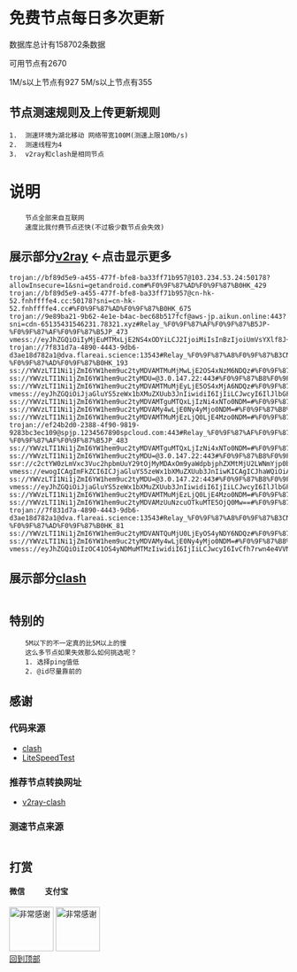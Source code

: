 # 免费节点每日多次更新
数据库总计有158702条数据 

可用节点有2670 

1M/s以上节点有927 5M/s以上节点有355
## 节点测速规则及上传更新规则

```
1.  测速环境为湖北移动 网络带宽100M(测速上限10Mb/s)
2.  测速线程为4
3.  v2ray和clash是相同节点 
```
# 说明
```
    节点全部来自互联网
    速度比我付费节点还快(不过极少数节点会失效)
```

## 展示部分[v2ray](https://github.com/sanzhang007/node_free/blob/main/v2ray.txt) <-点击显示更多

```
trojan://bf89d5e9-a455-477f-bfe8-ba33ff71b957@103.234.53.24:50178?allowInsecure=1&sni=getandroid.com#%F0%9F%87%AD%F0%9F%87%B0HK_429
trojan://bf89d5e9-a455-477f-bfe8-ba33ff71b957@cn-hk-52.fnhffffe4.cc:50178?sni=cn-hk-52.fnhffffe4.cc#%F0%9F%87%AD%F0%9F%87%B0HK_675
trojan://9e89ba21-9b62-4e1e-b4ac-bec68b517fcf@aws-jp.aikun.online:443?sni=cdn-65135431546231.78321.xyz#Relay_%F0%9F%87%AF%F0%9F%87%B5JP-%F0%9F%87%AF%F0%9F%87%B5JP_473
vmess://eyJhZGQiOiIyMjEuMTMxLjE2NS4xODYiLCJ2IjoiMiIsInBzIjoiUmVsYXlf8J+HqPCfh7NDTi3wn4e58J+HvFRXXzYzIiwicG9ydCI6MTgwNzUsImlkIjoiMWIzNTQ0MGEtMTMwOS0zMzliLTlkZDMtZmY5MGZmODg3ZDc2IiwiYWlkIjoiMCIsIm5ldCI6IndzIiwidHlwZSI6IiIsImhvc3QiOiIiLCJwYXRoIjoiL3NvZGEiLCJ0bHMiOiIifQ==
trojan://7f831d7a-4890-4443-9db6-d3ae18d782a1@dva.flareai.science:13543#Relay_%F0%9F%87%A8%F0%9F%87%B3CN-%F0%9F%87%AD%F0%9F%87%B0HK_193
ss://YWVzLTI1Ni1jZmI6YW1hem9uc2tyMDVAMTMuMjMwLjE2OS4xNzM6NDQz#%F0%9F%87%AF%F0%9F%87%B5JP_427
ss://YWVzLTI1Ni1jZmI6YW1hem9uc2tyMDU=@3.0.147.22:443#%F0%9F%87%B8%F0%9F%87%ACSG_447
ss://YWVzLTI1Ni1jZmI6YW1hem9uc2tyMDVAMTMuMjEyLjE5OS4xMjA6NDQz#%F0%9F%87%B8%F0%9F%87%ACSG_666
vmess://eyJhZGQiOiJjaGluYS5zeWx1bXMuZXUub3JnIiwidiI6IjIiLCJwcyI6IlJlbGF5X/Cfh63wn4ewSEst8J+HrfCfh7BIS18zODQiLCJwb3J0Ijo0NDMsImlkIjoiZWE4NDRhOTUtNDA2Yy00NTZhLWI5YTUtOTM0ZTUyZTI2OTgxIiwiYWlkIjoiMCIsIm5ldCI6IndzIiwidHlwZSI6IiIsImhvc3QiOiIiLCJwYXRoIjoiL2VhODQ0YTk1LTQwNmMtNDU2YS1iOWE1LTkzNGU1MmUyNjk4MSIsInRscyI6InRscyJ9
ss://YWVzLTI1Ni1jZmI6YW1hem9uc2tyMDVAMTguMTQxLjIzNi4xNTo0NDM=#%F0%9F%87%B8%F0%9F%87%ACSG_665
ss://YWVzLTI1Ni1jZmI6YW1hem9uc2tyMDVAMy4wLjE0Ny4yMjo0NDM=#%F0%9F%87%B8%F0%9F%87%ACSG_420
ss://YWVzLTI1Ni1jZmI6YW1hem9uc2tyMDVAMTMuMjEzLjQ0LjE4Mzo0NDM=#%F0%9F%87%BA%F0%9F%87%B8US_465
trojan://ef24b2d0-2388-4f90-9819-9283bc3ec109@spjp.1234567890spcloud.com:443#Relay_%F0%9F%87%AF%F0%9F%87%B5JP-%F0%9F%87%AF%F0%9F%87%B5JP_483
ss://YWVzLTI1Ni1jZmI6YW1hem9uc2tyMDVAMTguMTQxLjIzNi4xNTo0NDM=#%F0%9F%87%B8%F0%9F%87%ACSG_646
ss://YWVzLTI1Ni1jZmI6YW1hem9uc2tyMDU=@3.0.147.22:443#%F0%9F%87%B8%F0%9F%87%ACSG_413
ssr://c2ctYW0zLmVxc3Vuc2hpbmUuY29tOjMyMDAxOm9yaWdpbjphZXMtMjU2LWNmYjp0bHMxLjJfdGlja2V0X2F1dGg6TTJjd1pFaHNTMDFGLz9vYmZzcGFyYW09JnJlbWFya3M9VW1Wc1lYbGZMZkNmaDdqd240ZXNVMGRmTVRrdyZwcm90b3BhcmFtPQ==
vmess://ewogICAgImFkZCI6ICJjaGluYS5zeWx1bXMuZXUub3JnIiwKICAgICJhaWQiOiAwLAogICAgImhvc3QiOiAiIiwKICAgICJpZCI6ICJlYTg0NGE5NS00MDZjLTQ1NmEtYjlhNS05MzRlNTJlMjY5ODEiLAogICAgIm5ldCI6ICJ3cyIsCiAgICAicGF0aCI6ICIvZWE4NDRhOTUtNDA2Yy00NTZhLWI5YTUtOTM0ZTUyZTI2OTgxIiwKICAgICJwb3J0IjogNDQzLAogICAgInBzIjogIlJlbGF5X/Cfh63wn4ewSEst8J+HrfCfh7BIS18zODQiLAogICAgInRscyI6ICJ0bHMiLAogICAgInR5cGUiOiAiYXV0byIsCiAgICAic2VjdXJpdHkiOiAiYXV0byIsCiAgICAic2tpcC1jZXJ0LXZlcmlmeSI6IHRydWUsCiAgICAic25pIjogIiIKfQ==
ss://YWVzLTI1Ni1jZmI6YW1hem9uc2tyMDU=@3.0.147.22:443#%F0%9F%87%B8%F0%9F%87%ACSG_401
vmess://eyJhZGQiOiJjaGluYS5zeWx1bXMuZXUub3JnIiwidiI6IjIiLCJwcyI6IlJlbGF5X/Cfh63wn4ewSEst8J+HrfCfh7BIS18zODAiLCJwb3J0Ijo0NDMsImlkIjoiZWE4NDRhOTUtNDA2Yy00NTZhLWI5YTUtOTM0ZTUyZTI2OTgxIiwiYWlkIjoiMCIsIm5ldCI6IndzIiwidHlwZSI6IiIsImhvc3QiOiIiLCJwYXRoIjoiL2VhODQ0YTk1LTQwNmMtNDU2YS1iOWE1LTkzNGU1MmUyNjk4MSIsInRscyI6InRscyJ9
ss://YWVzLTI1Ni1jZmI6YW1hem9uc2tyMDVAMTMuMjEzLjQ0LjE4Mzo0NDM=#%F0%9F%87%BA%F0%9F%87%B8US_444
ss://YWVzLTI1Ni1jZmI6YW1hem9uc2tyMDVAMzUuNzcuOTkuMTE5OjQ0Mw==#%F0%9F%87%AF%F0%9F%87%B5JP_608
trojan://7f831d7a-4890-4443-9db6-d3ae18d782a1@dva.flareai.science:13543#Relay_%F0%9F%87%A8%F0%9F%87%B3CN-%F0%9F%87%AD%F0%9F%87%B0HK_81
ss://YWVzLTI1Ni1jZmI6YW1hem9uc2tyMDVANTQuMjU0LjEyOS4yNDY6NDQz#%F0%9F%87%B8%F0%9F%87%ACSG_680
ss://YWVzLTI1Ni1jZmI6YW1hem9uc2tyMDVAMy4wLjE0Ny4yMjo0NDM=#%F0%9F%87%B8%F0%9F%87%ACSG_401
vmess://eyJhZGQiOiIzOC41OS4yNDMuMTMzIiwidiI6IjIiLCJwcyI6IvCfh7rwn4e4VVNfMTQzNSIsInBvcnQiOjgwLCJpZCI6IjU4Yzc2ZDc1LTU2M2MtNDY5NC04NGM0LWE3OThkNTVlOTBlZCIsImFpZCI6IjAiLCJuZXQiOiJ3cyIsInR5cGUiOiIiLCJob3N0IjoiMzguNTkuMjQzLjEzMyIsInBhdGgiOiIvIiwidGxzIjoiIn0=

```

## 展示部分[clash](https://github.com/sanzhang007/node_free/blob/main/clash.yaml)

```yaml
```
## 特别的

```
    5M以下的不一定真的比5M以上的慢
    这么多节点如果失效那么如何挑选呢？
    1. 选择ping值低
    2. @id尽量靠前的
```

## 感谢
### 代码来源
- [clash](https://github.com/Dreamacro/clash)
- [LiteSpeedTest](https://github.com/xxf098/LiteSpeedTest)

### 推荐节点转换网址
- [v2ray-clash](https://v1.v2rayse.com/v2ray-clash)


### 测速节点来源
```

```

## 打赏

#### 微信 &nbsp;&nbsp;&nbsp;&nbsp;&nbsp;&nbsp;&nbsp;&nbsp;&nbsp;&nbsp;支付宝 
<img src="https://github.com/sanzhang007/node_free/blob/main/png/weixin.png" width="80px" alt="非常感谢">&nbsp;<img src="https://github.com/sanzhang007/node_free/blob/main/png/alipay.png" width="80px" alt="非常感谢">
</br>
[回到顶部](#readme)